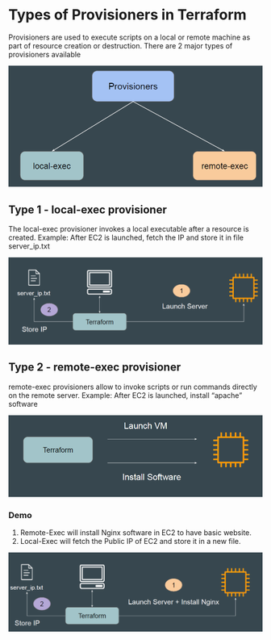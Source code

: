 # Types of Provisioners in Terraform

Provisioners are used to execute scripts on a local or remote machine as part
of resource creation or destruction.
There are 2 major types of provisioners available

![MY Image](images/image1.png)

## Type 1 - local-exec provisioner

The local-exec provisioner invokes a local executable after a resource is
created.
Example: After EC2 is launched, fetch the IP and store it in file server_ip.txt

![MY Image](images/image2.png)


## Type 2 - remote-exec provisioner

remote-exec provisioners allow to invoke scripts or run commands directly on
the remote server.
Example: After EC2 is launched, install “apache” software


![MY Image](images/image3.png)

### Demo

1. Remote-Exec will install Nginx software in EC2 to have basic website.
2. Local-Exec will fetch the Public IP of EC2 and store it in a new file.

![MY Image](images/image4.png)
